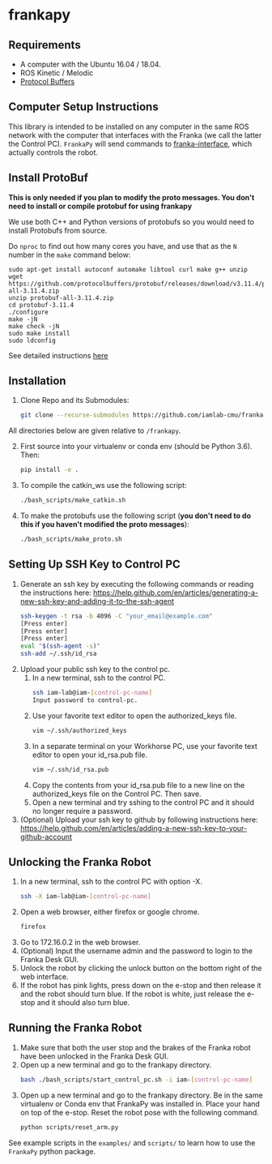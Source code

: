 # frankapy

## Requirements

* A computer with the Ubuntu 16.04 / 18.04.
* ROS Kinetic / Melodic
* [Protocol Buffers](https://github.com/protocolbuffers/protobuf)

## Computer Setup Instructions

This library is intended to be installed on any computer in the same ROS network with the computer that interfaces with the Franka (we call the latter the Control PC).
`FrankaPy` will send commands to [franka-interface](https://github.com/iamlab-cmu/franka-interface), which actually controls the robot.

## Install ProtoBuf

**This is only needed if you plan to modify the proto messages. You don't need to install or compile protobuf for using frankapy**

We use both C++ and Python versions of protobufs so you would need to install Protobufs from source. 

Do `nproc` to find out how many cores you have, and use that as the `N` number in the `make` command below:

```shell
sudo apt-get install autoconf automake libtool curl make g++ unzip
wget https://github.com/protocolbuffers/protobuf/releases/download/v3.11.4/protobuf-all-3.11.4.zip
unzip protobuf-all-3.11.4.zip
cd protobuf-3.11.4
./configure
make -jN
make check -jN
sudo make install
sudo ldconfig
```
See detailed instructions [here](https://github.com/protocolbuffers/protobuf/blob/master/src/README.md)

## Installation

1. Clone Repo and its Submodules:

   ```bash
   git clone --recurse-submodules https://github.com/iamlab-cmu/frankapy.git
   ```
All directories below are given relative to `/frankapy`.

2. First source into your virtualenv or conda env (should be Python 3.6). Then:
   ```bash
   pip install -e .
   ```
   
3. To compile the catkin_ws use the following script:
	```bash
   ./bash_scripts/make_catkin.sh
   ```

4. To make the protobufs use the following script (**you don't need to do this if you haven't modified the proto messages**):
	```bash
   ./bash_scripts/make_proto.sh
   ```

## Setting Up SSH Key to Control PC
1. Generate an ssh key by executing the following commands or reading the instructions here: https://help.github.com/en/articles/generating-a-new-ssh-key-and-adding-it-to-the-ssh-agent
   ```bash
   ssh-keygen -t rsa -b 4096 -C "your_email@example.com"
   [Press enter]
   [Press enter]
   [Press enter]
   eval "$(ssh-agent -s)"
   ssh-add ~/.ssh/id_rsa
   ```
2. Upload your public ssh key to the control pc.
   1. In a new terminal, ssh to the control PC.
      ```bash
      ssh iam-lab@iam-[control-pc-name]
      Input password to control-pc.
      ```
   2. Use your favorite text editor to open the authorized_keys file.
      ```bash
      vim ~/.ssh/authorized_keys
      ```
   3. In a separate terminal on your Workhorse PC, use your favorite text editor to open your id_rsa.pub file.
      ```bash
      vim ~/.ssh/id_rsa.pub
      ```
   4. Copy the contents from your id_rsa.pub file to a new line on the authorized_keys file on the Control PC. Then save. 
   5. Open a new terminal and try sshing to the control PC and it should no longer require a password. 
3. (Optional) Upload your ssh key to github by following instructions here: https://help.github.com/en/articles/adding-a-new-ssh-key-to-your-github-account

## Unlocking the Franka Robot
1. In a new terminal, ssh to the control PC with option -X.
   ```bash
   ssh -X iam-lab@iam-[control-pc-name]
   ```
2. Open a web browser, either firefox or google chrome.
   ```bash
   firefox
   ```
3. Go to 172.16.0.2 in the web browser.
4. (Optional) Input the username admin and the password to login to the Franka Desk GUI.
5. Unlock the robot by clicking the unlock button on the bottom right of the web interface.
6. If the robot has pink lights, press down on the e-stop and then release it and the robot should turn blue. If the robot is white, just release the e-stop and it should also turn blue.

## Running the Franka Robot

1. Make sure that both the user stop and the brakes of the Franka robot have been unlocked in the Franka Desk GUI.
2. Open up a new terminal and go to the frankapy directory.
   ```bash
   bash ./bash_scripts/start_control_pc.sh -i iam-[control-pc-name]
   ```
3. Open up a new terminal and go to the frankapy directory. Be in the same virtualenv or Conda env that FrankaPy was installed in. Place your hand on top of the e-stop. Reset the robot pose with the following command.
   ```bash
   python scripts/reset_arm.py
   ```
   
See example scripts in the `examples/` and `scripts/` to learn how to use the `FrankaPy` python package.
